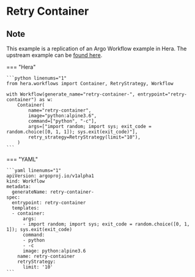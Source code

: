 # Retry Container

## Note

This example is a replication of an Argo Workflow example in Hera.
The upstream example can be [found here](https://github.com/argoproj/argo-workflows/blob/main/examples/retry-container.yaml).




=== "Hera"

    ```python linenums="1"
    from hera.workflows import Container, RetryStrategy, Workflow

    with Workflow(generate_name="retry-container-", entrypoint="retry-container") as w:
        Container(
            name="retry-container",
            image="python:alpine3.6",
            command=["python", "-c"],
            args=["import random; import sys; exit_code = random.choice([0, 1, 1]); sys.exit(exit_code)"],
            retry_strategy=RetryStrategy(limit="10"),
        )
    ```

=== "YAML"

    ```yaml linenums="1"
    apiVersion: argoproj.io/v1alpha1
    kind: Workflow
    metadata:
      generateName: retry-container-
    spec:
      entrypoint: retry-container
      templates:
      - container:
          args:
          - import random; import sys; exit_code = random.choice([0, 1, 1]); sys.exit(exit_code)
          command:
          - python
          - -c
          image: python:alpine3.6
        name: retry-container
        retryStrategy:
          limit: '10'
    ```

